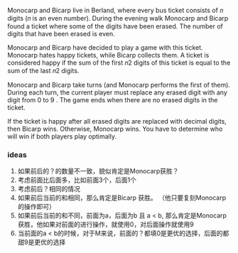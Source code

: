 Monocarp and Bicarp live in Berland, where every bus ticket consists of 𝑛
 digits (𝑛
 is an even number). During the evening walk Monocarp and Bicarp found a ticket where some of the digits have been erased. The number of digits that have been erased is even.

Monocarp and Bicarp have decided to play a game with this ticket. Monocarp hates happy tickets, while Bicarp collects them. A ticket is considered happy if the sum of the first 𝑛2
 digits of this ticket is equal to the sum of the last 𝑛2
 digits.

Monocarp and Bicarp take turns (and Monocarp performs the first of them). During each turn, the current player must replace any erased digit with any digit from 0
 to 9
. The game ends when there are no erased digits in the ticket.

If the ticket is happy after all erased digits are replaced with decimal digits, then Bicarp wins. Otherwise, Monocarp wins. You have to determine who will win if both players play optimally.

### ideas
1. 如果前后的？的数量不一致，貌似肯定是Monocarp获胜？
2. 考虑前面比后面多，比如前面3个，后面1个
3. 考虑前后？相同的情况
4. 如果前后当前的和相同，那么肯定是Bicarp 获胜。 （他只要复刻Monocarp的操作即可）
5. 如果前后当前的和不同，前面为a，后面为b 且 a < b, 那么肯定是Monocarp获胜，他如果对前面的进行操作，就使用0，对后面操作就使用9
6. 当前面的a < b的时候，对于M来说，前面的？都填0是更优的选择，后面的都甜9是更优的选择